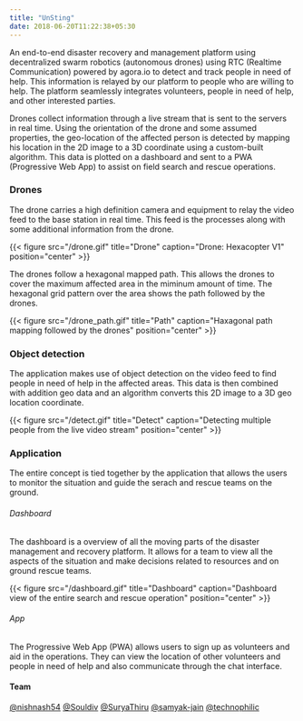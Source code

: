 ```yaml
---
title: "UnSting"
date: 2018-06-20T11:22:38+05:30
---
```

An end-to-end disaster recovery and management platform using decentralized swarm robotics (autonomous drones) using RTC (Realtime Communication) powered by agora.io to detect and track people in need of help. This information is relayed by our platform to people who are willing to help. The platform seamlessly integrates volunteers, people in need of help, and other interested parties.

Drones collect information through a live stream that is sent to the servers in real time. Using the orientation of the drone and some assumed properties, the geo-location of the affected person is detected by mapping his location in the 2D image to a 3D coordinate using a custom-built algorithm. This data is plotted on a dashboard and sent to a PWA (Progressive Web App) to assist on field search and rescue operations.

### Drones
The drone carries a high definition camera and equipment to relay the video feed to the base station in real time. This feed is the processes along with some additional information from the drone.

{{< figure src="/drone.gif" title="Drone" caption="Drone: Hexacopter V1" position="center" >}}

The drones follow a hexagonal mapped path. This allows the drones to cover the maximum affected area in the miminum amount of time. The hexagonal grid pattern over the area shows the path followed by the drones.

{{< figure src="/drone_path.gif" title="Path" caption="Haxagonal path mapping followed by the drones" position="center" >}}

### Object detection
The application makes use of object detection on the video feed to find people in need of help in the affected areas. This data is then combined with addition geo data and an algorithm converts this 2D image to a 3D geo location coordinate.

{{< figure src="/detect.gif" title="Detect" caption="Detecting multiple people from the live video stream" position="center" >}}

### Application
The entire concept is tied together by the application that allows the users to monitor the situation and guide the serach and rescue teams on the ground.

###### Dashboard
The dashboard is a overview of all the moving parts of the disaster management and recovery platform. It allows for a team to view all the aspects of the situation and make decisions related to resources and on ground rescue teams.

{{< figure src="/dashboard.gif" title="Dashboard" caption="Dashboard view of the entire search and rescue operation" position="center" >}}

###### App
The Progressive Web App (PWA) allows users to sign up as volunteers and aid in the operations. They can view the location of other volunteers and people in need of help and also communicate through the chat interface.

#### Team
[@nishnash54](https://github.com/nishnash54) [@Souldiv](https://github.com/Souldiv) [@SuryaThiru](https://github.com/SuryaThiru) [@samyak-jain](https://github.com/samyak-jain) [@technophilic](https://github.com/technophilic)
